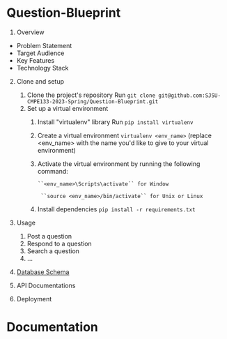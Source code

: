 # Question-Blueprint
1. Overview
  - Problem Statement
  - Target Audience
  - Key Features
  - Technology Stack
2. Clone and setup
    1. Clone the project's repository
        Run ``git clone git@github.com:SJSU-CMPE133-2023-Spring/Question-Blueprint.git``
    2. Set up a virtual environment
        1. Install "virtualenv" library
            Run ``pip install virtualenv``
        2. Create a virtual environment
            ``virtualenv <env_name>`` (replace <env_name> with the name you'd like to give to your virtual environment)
        3. Activate the virtual environment by running the following command:
        
               ``<env_name>\Scripts\activate`` for Window

                ``source <env_name>/bin/activate`` for Unix or Linux
        4. Install dependencies 
            ``pip install -r requirements.txt``
3. Usage
    1. Post a question
    2. Respond to a question
    3. Search a question
    4. ...
4. [Database Schema](https://user-images.githubusercontent.com/67533883/223827059-2f8bccaa-8d35-4a56-9344-df8c01d76460.png)

5. API Documentations
6. Deployment 

# Documentation
